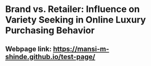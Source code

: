 # Brand vs. Retailer: Influence on Variety Seeking in Online Luxury Purchasing Behavior

## Webpage link: https://mansi-m-shinde.github.io/test-page/
